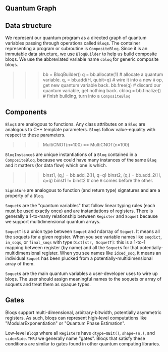 Quantum Graph
-------------

## Data structure

We represent our quantum program as a directed graph of quantum variables passing through
operations called `Bloq`s. The container representing a program or subroutine is 
`CompositeBloq`. Since it is an immutable data structure, we use `BloqBuilder`
to help us build composite bloqs. We use the abbreviated variable name `cbloq` for
generic composite bloqs.

>>> bb = BloqBuilder()
>>> q = bb.allocate(1)       # allocate a quantum variable.
>>> q, = bb.add(H, qubit=q)  # wire it into a new `H` op, get new quantum variable back.
>>> bb.free(q)               # discard our quantum variable, get nothing back.
>>> cbloq = bb.finalize()    # finish building, turn into a `CompositeBloq`

## Components

`Bloq`s are analogous to functions. Any class attributes on a `Bloq` are analogous to
C++ template parameters. `Bloq`s follow value-equality with respect to these parameters.

>>> MultiCNOT(n=100) == MultiCNOT(n=100)

`BloqInstance`s are unique instantiations of a `Bloq` contained in a `CompositeBloq`, because
we could have many instances of the same `Bloq` and it matters (for data flow) which one
is which.

>>> binst1, (q,) = bb.add_2(H, q=q)
>>> binst2, (q,) = bb.add_2(H, q=q)
>>> binst1 != binst2  # one `H` comes before the other.

`Signature` are analogous to function (and return type) signatures and are a 
property of a `Bloq`. 

`Soquet`s are the "quantum variables" that follow linear typing rules (each must be used exactly
once) and are instantiations of registers. There is generally a 1-to-many relationship between
`Register` and `Soquet` because we support multidimensional quantum arrays.

`SoquetT` is a union type between `Soquet` and ndarray of `Soquet`. It means all the soquets
for a given register. When you see variable names like `soqdict`, `in_soqs`, or `final_soqs`
with type `Dict[str, SoquetT]`: this is a 1-to-1 mapping between register (by name) and 
all the `Soquet`s for that potentially-multidimensional register. When you see names 
like `idxed_soq`, it means an individual `Soquet` has been plucked
from a potentially-multidimensional array of them.

`Soquet`s are the main quantum variables a user-developer uses to wire up bloqs. The user
should assign meaningful names to the soquets or array of soquets and treat them as opaque
types.

## Gates

Bloqs support multi-dimensional, arbitrary-bitwidth, potentially asymmetric registers. As such,
bloqs can represent high-level computations like "ModularExponentiation" or 
"Quantum Phase Estimation".

Low-level `Bloq`s where all `Register`s have `dtype=QBit()`, `shape=(n,)`,
and `side=Side.THRU` we generally name "gates". Bloqs that satisfy these conditions
are similar to gates found in other quantum computing libraries.